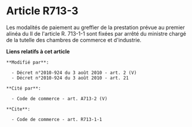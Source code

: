 # Article R713-3

Les modalités de paiement au greffier de la prestation prévue au premier alinéa du II de l'article R. 713-1-1 sont fixées par
arrêté du ministre chargé de la tutelle des chambres de commerce et d'industrie.

**Liens relatifs à cet article**

	**Modifié par**:

	  - Décret n°2010-924 du 3 août 2010 - art. 2 (V)
	  - Décret n°2010-924 du 3 août 2010 - art. 21

	**Cité par**:

	  - Code de commerce - art. A713-2 (V)

	**Cite**:

	  - Code de commerce - art. R713-1-1
